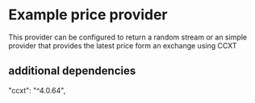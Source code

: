 # Example price provider


This provider can be configured to return a random stream or an simple provider that provides the latest price form an exchange using CCXT

## additional dependencies

"ccxt": "^4.0.64",
